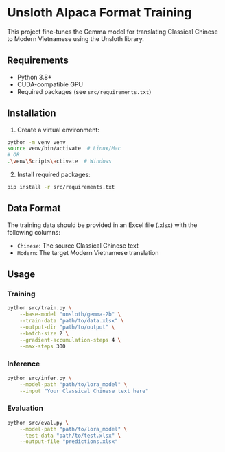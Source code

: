 # Unsloth Alpaca Format Training

This project fine-tunes the Gemma model for translating Classical Chinese to Modern Vietnamese using the Unsloth library.

## Requirements

- Python 3.8+
- CUDA-compatible GPU
- Required packages (see `src/requirements.txt`)

## Installation

1. Create a virtual environment:
```bash
python -m venv venv
source venv/bin/activate  # Linux/Mac
# OR
.\venv\Scripts\activate  # Windows
```

2. Install required packages:
```bash
pip install -r src/requirements.txt
```

## Data Format

The training data should be provided in an Excel file (.xlsx) with the following columns:
- `Chinese`: The source Classical Chinese text
- `Modern`: The target Modern Vietnamese translation

## Usage

### Training

```bash
python src/train.py \
    --base-model "unsloth/gemma-2b" \
    --train-data "path/to/data.xlsx" \
    --output-dir "path/to/output" \
    --batch-size 2 \
    --gradient-accumulation-steps 4 \
    --max-steps 300
```

### Inference

```bash
python src/infer.py \
    --model-path "path/to/lora_model" \
    --input "Your Classical Chinese text here"
```

### Evaluation

```bash
python src/eval.py \
    --model-path "path/to/lora_model" \
    --test-data "path/to/test.xlsx" \
    --output-file "predictions.xlsx"
```
